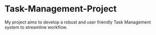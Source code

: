# Task-Management-Project
My project aims to develop a robust and user friendly Task Management system to streamline workflow.
